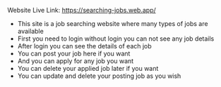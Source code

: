 Website Live Link: https://searching-jobs.web.app/
- This site is a job searching website where many types of jobs are available
- First you need to login without login you can not see any job details
- After login you can see the details of each job
- You can post your job here if you want
- And you can apply for any job you want
- You can delete your applied job later if you want
- You can update and delete your posting job as you wish
